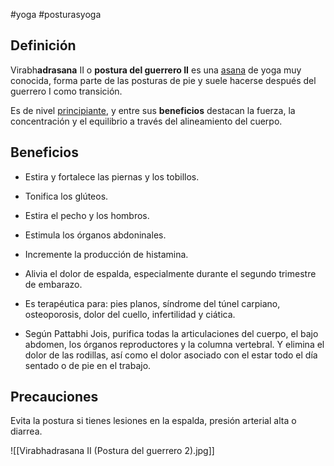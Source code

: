 #yoga #posturasyoga

## Definición

Virabh**adrasana** II o **postura del guerrero II** es una [asana](https://es.wikipedia.org/wiki/Asana) de yoga muy conocida, forma parte de las posturas de pie y suele hacerse después del guerrero I como transición.

Es de nivel [principiante](https://www.lucialiencres.com/yoga/yoga-principiantes/), y entre sus **beneficios** destacan la fuerza, la concentración y el equilibrio a través del alineamiento del cuerpo.

## Beneficios

* Estira y fortalece las piernas y los tobillos.

* Tonifica los glúteos.

* Estira el pecho y los hombros.

* Estimula los órganos abdoninales.

* Incremente la producción de histamina.

* Alivia el dolor de espalda, especialmente durante el segundo trimestre de embarazo.

* Es terapéutica para: pies planos, síndrome del túnel carpiano, osteoporosis, dolor del cuello, infertilidad y ciática.

* Según Pattabhi Jois, purifica todas la articulaciones del cuerpo, el bajo abdomen, los órganos reproductores y la columna vertebral. Y elimina el dolor de las rodillas, así como el dolor asociado con el estar todo el día sentado o de pie en el trabajo.

## Precauciones

Evita la postura si tienes lesiones en la espalda, presión arterial alta o diarrea.

![[Virabhadrasana II (Postura del guerrero 2).jpg]]